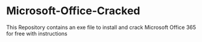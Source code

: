 # Microsoft-Office-Cracked
This Repository contains an exe file to install and crack Microsoft Office 365 for free with instructions
